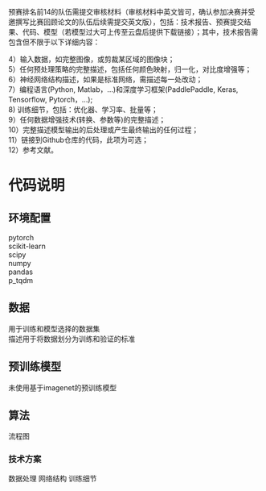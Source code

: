 预赛排名前14的队伍需提交审核材料（审核材料中英文皆可，确认参加决赛并受邀撰写比赛回顾论文的队伍后续需提交英文版），包括：技术报告、预赛提交结果、代码、模型（若模型过大可上传至云盘后提供下载链接）；其中，技术报告需包含但不限于以下详细内容：      

    
4）输入数据，如完整图像，或剪裁某区域的图像块；        
5）任何预处理策略的完整描述，包括任何颜色映射，归一化，对比度增强等；      
6）神经网络结构描述，如果是标准网络，需描述每一处改动；        
7）编程语言(Python, Matlab，…)和深度学习框架(PaddlePaddle, Keras, Tensorflow, Pytorch，…);     
8) 训练细节，包括：优化器、学习率、批量等；     
9）任何数据增强技术(转换、参数等)的完整描述；      
10）完整描述模型输出的后处理或产生最终输出的任何过程；     
11）链接到Github仓库的代码，此项为可选；   
12）参考文献。


# 代码说明

## 环境配置
pytorch     
scikit-learn    
scipy   
numpy   
pandas  
p_tqdm  



## 数据
用于训练和模型选择的数据集  
描述用于将数据划分为训练和验证的标准

## 预训练模型
未使用基于imagenet的预训练模型  


## 算法 
流程图

### 技术方案
数据处理
网络结构
训练细节